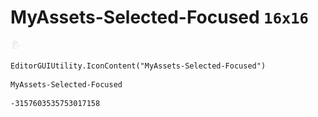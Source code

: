 # MyAssets-Selected-Focused `16x16`
<img src="/img/MyAssets-Selected-Focused.png" width=16 height=16>

``` CSharp
EditorGUIUtility.IconContent("MyAssets-Selected-Focused")
```
```
MyAssets-Selected-Focused
```
```
-3157603535753017158
```
